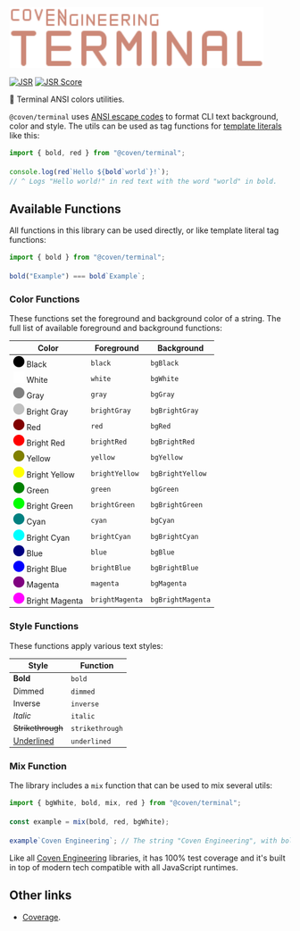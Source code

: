 <img alt="Coven Engineering Terminal logo" src="https://raw.githubusercontent.com/covenengineering/libraries/main/@coven/terminal/logo.svg" height="108" />

[![JSR](https://jsr.io/badges/@coven/terminal)](https://coven.to/terminal)
[![JSR Score](https://jsr.io/badges/@coven/terminal/score)](https://coven.to/terminal/score)

🌈 Terminal ANSI colors utilities.

`@coven/terminal` uses [ANSI escape codes][ansi-escape-code] to format CLI text
background, color and style. The utils can be used as tag functions for
[template literals][template-literals] like this:

```typescript
import { bold, red } from "@coven/terminal";

console.log(red`Hello ${bold`world`}!`);
// ^ Logs "Hello world!" in red text with the word "world" in bold.
```

## Available Functions

All functions in this library can be used directly, or like template literal tag
functions:

```typescript
import { bold } from "@coven/terminal";

bold("Example") === bold`Example`;
```

### Color Functions

These functions set the foreground and background color of a string. The full
list of available foreground and background functions:

| Color                                                                                                                                        | Foreground      | Background        |
| -------------------------------------------------------------------------------------------------------------------------------------------- | --------------- | ----------------- |
| ![Black](https://raw.githubusercontent.com/covenengineering/libraries/main/@coven/terminal/colors/black.svg) Black                           | `black`         | `bgBlack`         |
| ![White](https://raw.githubusercontent.com/covenengineering/libraries/main/@coven/terminal/colors/white.svg) White                           | `white`         | `bgWhite`         |
| ![Gray](https://raw.githubusercontent.com/covenengineering/libraries/main/@coven/terminal/colors/gray.svg) Gray                              | `gray`          | `bgGray`          |
| ![Bright gray](https://raw.githubusercontent.com/covenengineering/libraries/main/@coven/terminal/colors/brightGray.svg) Bright Gray          | `brightGray`    | `bgBrightGray`    |
| ![Red](https://raw.githubusercontent.com/covenengineering/libraries/main/@coven/terminal/colors/red.svg) Red                                 | `red`           | `bgRed`           |
| ![Bright red](https://raw.githubusercontent.com/covenengineering/libraries/main/@coven/terminal/colors/brightRed.svg) Bright Red             | `brightRed`     | `bgBrightRed`     |
| ![Yellow](https://raw.githubusercontent.com/covenengineering/libraries/main/@coven/terminal/colors/yellow.svg) Yellow                        | `yellow`        | `bgYellow`        |
| ![Bright yellow](https://raw.githubusercontent.com/covenengineering/libraries/main/@coven/terminal/colors/brightYellow.svg) Bright Yellow    | `brightYellow`  | `bgBrightYellow`  |
| ![Green](https://raw.githubusercontent.com/covenengineering/libraries/main/@coven/terminal/colors/green.svg) Green                           | `green`         | `bgGreen`         |
| ![Bright green](https://raw.githubusercontent.com/covenengineering/libraries/main/@coven/terminal/colors/brightGreen.svg) Bright Green       | `brightGreen`   | `bgBrightGreen`   |
| ![Cyan](https://raw.githubusercontent.com/covenengineering/libraries/main/@coven/terminal/colors/cyan.svg) Cyan                              | `cyan`          | `bgCyan`          |
| ![Bright cyan](https://raw.githubusercontent.com/covenengineering/libraries/main/@coven/terminal/colors/brightCyan.svg) Bright Cyan          | `brightCyan`    | `bgBrightCyan`    |
| ![Blue](https://raw.githubusercontent.com/covenengineering/libraries/main/@coven/terminal/colors/blue.svg) Blue                              | `blue`          | `bgBlue`          |
| ![Bright blue](https://raw.githubusercontent.com/covenengineering/libraries/main/@coven/terminal/colors/brightBlue.svg) Bright Blue          | `brightBlue`    | `bgBrightBlue`    |
| ![Magenta](https://raw.githubusercontent.com/covenengineering/libraries/main/@coven/terminal/colors/magenta.svg) Magenta                     | `magenta`       | `bgMagenta`       |
| ![Bright magenta](https://raw.githubusercontent.com/covenengineering/libraries/main/@coven/terminal/colors/brightMagenta.svg) Bright Magenta | `brightMagenta` | `bgBrightMagenta` |

### Style Functions

These functions apply various text styles:

| Style                 | Function        |
| --------------------- | --------------- |
| **Bold**              | `bold`          |
| Dimmed                | `dimmed`        |
| Inverse               | `inverse`       |
| _Italic_              | `italic`        |
| ~~Strikethrough~~     | `strikethrough` |
| <ins>Underlined</ins> | `underlined`    |

### Mix Function

The library includes a `mix` function that can be used to mix several utils:

```typescript
import { bgWhite, bold, mix, red } from "@coven/terminal";

const example = mix(bold, red, bgWhite);

example`Coven Engineering`; // The string "Coven Engineering", with bold style, red color and white background
```

Like all [Coven Engineering](https://coven.engineering) libraries, it has 100%
test coverage and it's built in top of modern tech compatible with all
JavaScript runtimes.

## Other links

- [Coverage](https://coveralls.io/github/covenengineering/libraries).

<!-- Reference -->

[ansi-escape-code]: https://en.wikipedia.org/wiki/ANSI_escape_code
[template-literals]: https:/mdn.io/Template_literals
